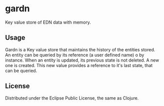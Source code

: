 # gardn

Key value store of EDN data with memory. 

## Usage

Gardn is a Key value store that maintains the history of the entities stored.
An entity can be queried by its reference (a user defined name) o by instance.
When an entity is updated, its previous state is not deleted. A new one is created. 
This new value provides a reference to it's last state, that can be queried.

## License

Distributed under the Eclipse Public License, the same as Clojure.
